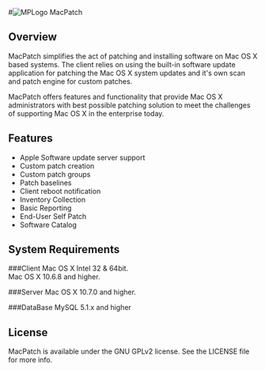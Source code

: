 #<img src="https://github.com/cheizer/MacPatch/raw/gh-pages/images/MPLogo_64x64.png" alt="MPLogo" title="MPLogo"> MacPatch

## Overview
MacPatch simplifies the act of patching and installing software on Mac OS X based systems. The client relies on using the built-in software update application for patching the Mac OS X system updates and it's own scan and patch engine for custom patches. 

MacPatch offers features and functionality that provide Mac OS X administrators with best possible patching solution to meet the challenges of supporting Mac OS X in the enterprise today.

## Features

<ul>
<li>Apple Software update server support
<li>Custom patch creation
<li>Custom patch groups
<li>Patch baselines
<li>Client reboot notification
<li>Inventory Collection
<li>Basic Reporting
<li>End-User Self Patch
<li>Software Catalog
</ul>

## System Requirements

###Client
Mac OS X Intel 32 & 64bit.<br>
Mac OS X 10.6.8 and higher.

###Server
Mac OS X 10.7.0 and higher.

###DataBase
MySQL 5.1.x and higher


## License

MacPatch is available under the GNU GPLv2 license. See the LICENSE file for more info.